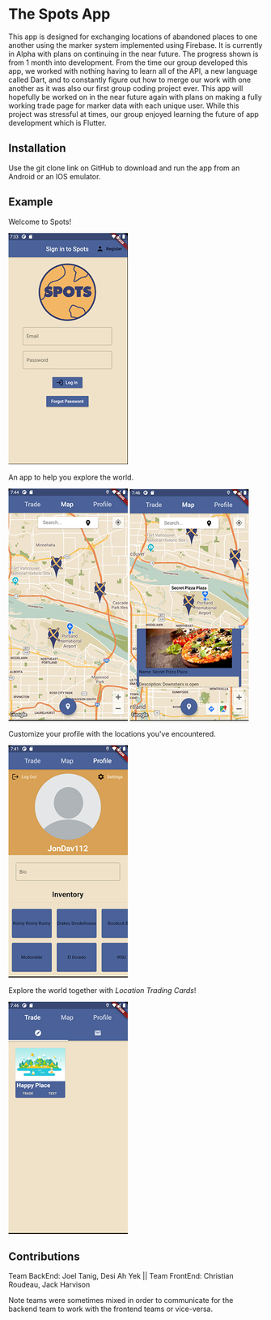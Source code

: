 # The Spots App

This app is designed for exchanging locations of abandoned places to one another using the marker system implemented using Firebase. It is currently in Alpha with plans on continuing in the near future. The progress shown is from 1 month into development. From the time our group developed this app, we worked with nothing having to learn all of the API, a new language called Dart, and to constantly figure out how to merge our work with one another as it was also our first group coding project ever. This app will hopefully be worked on in the near future again with plans on making a fully working trade page for marker data with each unique user. While this project was stressful at times, our group enjoyed learning the future of app development which is Flutter.  

## Installation

Use the git clone link on GitHub to download and run the app from an Android or an IOS emulator. 





## Example

Welcome to Spots!

![](images/img4git/SignInExample.png)

An app to help you explore the world. 

![](images/img4git/MapPageExample1.png) ![](images/img4git/MapPageExample2.png) 

Customize your profile with the locations you've encountered. 

![](images/img4git/ProfileExample.png)

Explore the world together with *Location Trading Cards*! 

![](images/img4git/TradePageExample.png)


## Contributions
Team BackEnd: Joel Tanig, Desi Ah Yek || Team FrontEnd: Christian Roudeau, Jack Harvison

Note teams were sometimes mixed in order to communicate for the backend team to work with the frontend teams or vice-versa.
